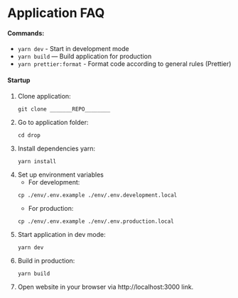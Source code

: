 # Application FAQ

#### Commands:

- `yarn dev` - Start in development mode
- `yarn build` — Build application for production
- `yarn prettier:format` - Format code according to general rules (Prettier)


#### Startup
1. Clone application:
   ```shell
   git clone _______REPO________
   ```
2. Go to application folder:
   ```shell
   cd drop
   ```
3. Install dependencies yarn:
   ```shell
   yarn install
   ```
4. Set up environment variables
   - For development:
   ```shell
   cp ./env/.env.example ./env/.env.development.local
   ```
   - For production:
   ```shell
   cp ./env/.env.example ./env/.env.production.local
   ```
5. Start application in dev mode:
   ```shell
   yarn dev
   ```
6. Build in production:
   ```shell
   yarn build
   ```
6. Open website in your browser via http://localhost:3000 link.
